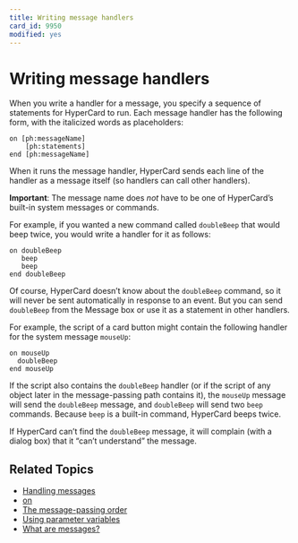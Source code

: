 ```yaml
---
title: Writing message handlers
card_id: 9950
modified: yes
---
```


# Writing message handlers

When you write a handler for a message, you specify a sequence of statements for HyperCard to run. Each message handler has the following form, with the italicized words as placeholders:

```
on [ph:messageName]
    [ph:statements]
end [ph:messageName]
```

When it runs the message handler, HyperCard sends each line of the handler as a message itself (so handlers can call other handlers).

<b>Important</b>: The message name does <i>not</i> have to be one of HyperCard’s built-in system messages or commands.

For example, if you wanted a new command called `doubleBeep` that would beep twice, you would write a handler for it as follows:

```
on doubleBeep
   beep
   beep
end doubleBeep
```

Of course, HyperCard doesn’t know about the `doubleBeep` command, so it will never be sent automatically in response to an event. But you can send `doubleBeep` from the Message box or use it as a statement in other handlers.

For example, the script of a card button might contain the following handler for the system message `mouseUp`:

```
on mouseUp
  doubleBeep
end mouseUp
```

If the script also contains the `doubleBeep` handler (or if the script of any object later in the message-passing path contains it), the `mouseUp` message will send the `doubleBeep` message, and `doubleBeep` will send two `beep` commands. Because `beep` is a built-in command, HyperCard beeps twice.

If HyperCard can’t find the `doubleBeep` message, it will complain (with a dialog box) that it “can’t understand” the message.

## Related Topics

* [Handling messages](/HyperTalkReference/hypertalkbasics/Handling-messages)
* [on](/HyperTalkReference/keywords/on)
* [The message-passing order](/HyperTalkReference/hypertalkbasics/The-message-passing-order)
* [Using parameter variables](/HyperTalkReference/hypertalkbasics/Using-parameter-variables)
* [What are messages?](/HyperTalkReference/hypertalkbasics/What-are-messages)
